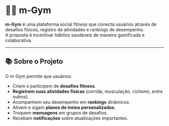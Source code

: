 # 🏋️‍♂️ m-Gym

**m-Gym** é uma plataforma social fitness que conecta usuários através de desafios físicos, registro de atividades e rankings de desempenho.  
A proposta é incentivar hábitos saudáveis de maneira gamificada e colaborativa.

---

## 📚 Sobre o Projeto

O m-Gym permite que usuários:

- Criem e participem de **desafios fitness**.
- **Registrem suas atividades físicas** (corrida, musculação, ciclismo, entre outros).
- Acompanhem seu desempenho em **rankings** dinâmicos.
- Ativem e sigam **planos de treino personalizados**.
- Troquem **mensagens** em grupos de desafios.
- Recebam **notificações** sobre atualizações importantes.
